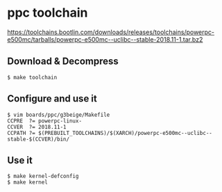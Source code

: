 
# ppc toolchain

https://toolchains.bootlin.com/downloads/releases/toolchains/powerpc-e500mc/tarballs/powerpc-e500mc--uclibc--stable-2018.11-1.tar.bz2

## Download & Decompress

    $ make toolchain

## Configure and use it

    $ vim boards/ppc/g3beige/Makefile
    CCPRE  ?= powerpc-linux-
    CCVER  ?= 2018.11-1
    CCPATH ?= $(PREBUILT_TOOLCHAINS)/$(XARCH)/powerpc-e500mc--uclibc--stable-$(CCVER)/bin/

## Use it

    $ make kernel-defconfig
    $ make kernel

